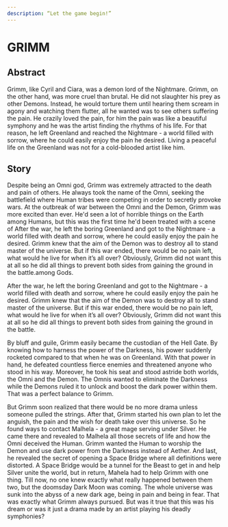 ```yaml
---
description: “Let the game begin!”
---
```


# GRIMM

## Abstract&#x20;

Grimm, like Cyril and Ciara, was a demon lord of the Nightmare. Grimm, on the other hand, was more cruel than brutal. He did not slaughter his prey as other Demons. Instead, he would torture them until hearing them scream in agony and watching them flutter, all he wanted was to see others suffering the pain. He crazily loved the pain, for him the pain was like a beautiful symphony and he was the artist finding the rhythms of his life. For that reason, he left Greenland and reached the Nightmare - a world filled with sorrow, where he could easily enjoy the pain he desired. Living a peaceful life on the Greenland was not for a cold-blooded artist like him.&#x20;

## Story

Despite being an Omni god, Grimm was extremely attracted to the death and pain of others. He always took the name of the Omni, seeking the battlefield where Human tribes were competing in order to secretly provoke wars. At the outbreak of war between the Omni and the Demon, Grimm was more excited than ever. He'd seen a lot of horrible things on the Earth among Humans, but this was the first time he'd been treated with a scene of After the war, he left the boring Greenland and got to the Nightmare - a world filled with death and sorrow, where he could easily enjoy the pain he desired. Grimm knew that the aim of the Demon was to destroy all to stand master of the universe. But if this war ended, there would be no pain left, what would he live for when it’s all over? Obviously, Grimm did not want this at all so he did all things to prevent both sides from gaining the ground in the battle.among Gods.

After the war, he left the boring Greenland and got to the Nightmare - a world filled with death and sorrow, where he could easily enjoy the pain he desired. Grimm knew that the aim of the Demon was to destroy all to stand master of the universe. But if this war ended, there would be no pain left, what would he live for when it’s all over? Obviously, Grimm did not want this at all so he did all things to prevent both sides from gaining the ground in the battle.

By bluff and guile, Grimm easily became the custodian of the Hell Gate. By knowing how to harness the power of the Darkness, his power suddenly rocketed compared to that when he was on Greenland. With that power in hand, he defeated countless fierce enemies and threatened anyone who stood in his way. Moreover, he took his seat and stood astride both worlds, the Omni and the Demon. The Omnis wanted to eliminate the Darkness while the Demons ruled it to unlock and boost the dark power within them. That was a perfect balance to Grimm.

But Grimm soon realized that there would be no more drama unless someone pulled the strings. After that, Grimm started his own plan to let the anguish, the pain and the wish for death take over this universe. So he found ways to contact Malhela - a great mage serving under Silver. He came there and revealed to Malhela all those secrets of life and how the Omni deceived the Human. Grimm wanted the Human to worship the Demon and use dark power from the Darkness instead of Aether. And last, he revealed the secret of opening a Space Bridge where all definitions were distorted. A Space Bridge would be a tunnel for the Beast to get in and help Silver unite the world, but in return, Mahela had to help Grimm with one thing. Till now, no one knew exactly what really happened between them two, but the doomsday Dark Moon was coming. The whole universe was sunk into the abyss of a new dark age, being in pain and being in fear. That was exactly what Grimm always pursued. But was it true that this was his dream or was it just a drama made by an artist playing his deadly symphonies?
